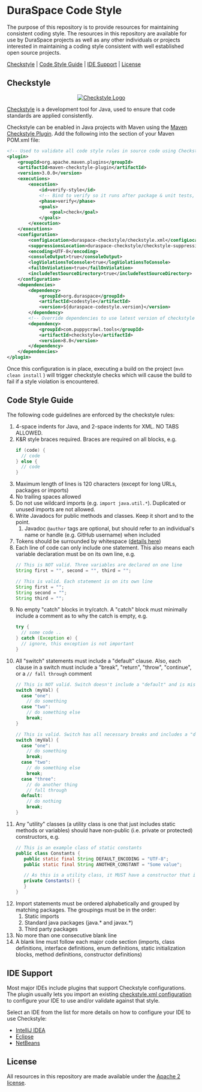 # DuraSpace Code Style

The purpose of this repository is to provide resources for maintaining consistent coding style. The resources in this repository are available for use by DuraSpace projects as well as any other individuals or projects interested in maintaining a coding style consistent with well established open source projects.

[Checkstyle](#checkstyle) | [Code Style Guide](#code-style-guide) | [IDE Support](#ide-support) | [License](#license)

## Checkstyle

<p align="center">
  <a href="http://checkstyle.sourceforge.net"><img src="http://checkstyle.sourceforge.net/images/header-checkstyle-logo.png" alt="Checkstyle Logo"/></a>
</p>

[Checkstyle](https://github.com/checkstyle/checkstyle) is a development tool for Java, used to ensure that code standards are applied consistently.

Checkstyle can be enabled in Java projects with Maven using the [Maven Checkstyle Plugin](https://maven.apache.org/plugins/maven-checkstyle-plugin). Add the following into the <build><plugins> section of your Maven POM.xml file:

```xml
<!-- Used to validate all code style rules in source code using Checkstyle -->
<plugin>
    <groupId>org.apache.maven.plugins</groupId>
    <artifactId>maven-checkstyle-plugin</artifactId>
    <version>3.0.0</version>
    <executions>
        <execution>
            <id>verify-style</id>
            <!-- Bind to verify so it runs after package & unit tests, but before install -->
            <phase>verify</phase>
            <goals>
                <goal>check</goal>
            </goals>
        </execution>
    </executions>
    <configuration>
        <configLocation>duraspace-checkstyle/checkstyle.xml</configLocation>
        <suppressionsLocation>duraspace-checkstyle/checkstyle-suppressions.xml</suppressionsLocation>
        <encoding>UTF-8</encoding>
        <consoleOutput>true</consoleOutput>
        <logViolationsToConsole>true</logViolationsToConsole>
        <failOnViolation>true</failOnViolation>
        <includeTestSourceDirectory>true</includeTestSourceDirectory>
    </configuration>
    <dependencies>
        <dependency>
            <groupId>org.duraspace</groupId>
            <artifactId>codestyle</artifactId>
            <version>${duraspace-codestyle.version}</version>
        </dependency>
        <!-- Override dependencies to use latest version of checkstyle -->
        <dependency>
            <groupId>com.puppycrawl.tools</groupId>
            <artifactId>checkstyle</artifactId>
            <version>8.8</version>
        </dependency>
    </dependencies>
</plugin>
```

Once this configuration is in place, executing a build on the project  (`mvn clean install` ) will trigger checkstyle checks which will cause the build to fail if a style violation is encountered.

## Code Style Guide

The following code guidelines are enforced by the checkstyle rules:

1. 4-space indents for Java, and 2-space indents for XML. NO TABS ALLOWED.
2. K&R style braces required. Braces are required on all blocks, e.g.
    ```java
    if (code) {
      // code
    } else {
      // code
    }
    ```
3. Maximum length of lines is 120 characters (except for long URLs, packages or imports)
4. No trailing spaces allowed
5. Do not use wildcard imports (e.g. `import java.util.*`). Duplicated or unused imports are not allowed.
6. Write Javadocs for public methods and classes. Keep it short and to the point.
   1. Javadoc `@author` tags are optional, but should refer to an individual's name or handle (e.g. GitHub username) when included
7. Tokens should be surrounded by whitespace ([details here](http://checkstyle.sourceforge.net/config_whitespace.html#WhitespaceAround))
8. Each line of code can only include one statement.  This also means each variable declaration must be on its own line, e.g.
    ```java
    // This is NOT valid. Three variables are declared on one line
    String first = "", second = "", third = "";

    // This is valid. Each statement is on its own line
    String first = "";
    String second = "";
    String third = "";
    ```
9. No empty "catch" blocks in try/catch.  A "catch" block must minimally include a comment as to why the catch is empty, e.g.
    ```java
    try {
      // some code ..
    } catch (Exception e) {
      // ignore, this exception is not important
    }
    ```   
10. All "switch" statements must include a "default" clause.  Also, each clause in a switch must include a "break", "return", "throw", "continue", or a `// fall through` comment
    ```java
    // This is NOT valid. Switch doesn't include a "default" and is missing a "break" in first "case"
    switch (myVal) {
      case "one":
        // do something
      case "two":
        // do something else
        break;
    }

    // This is valid. Switch has all necessary breaks and includes a "default" clause
    switch (myVal) {
      case "one":
        // do something
        break;
      case "two":
        // do something else
        break;
      case "three":
        // do another thing
        // fall through
      default:
        // do nothing
        break;
    }
    ```
11. Any "utility" classes (a utility class is one that just includes static methods or variables) should have non-public (i.e. private or protected) constructors, e.g.
    ```java
    // This is an example class of static constants
    public class Constants {
       public static final String DEFAULT_ENCODING = "UTF-8";
       public static final String ANOTHER_CONSTANT = "Some value";

       // As this is a utility class, it MUST have a constructor that is non-public.
       private Constants() {
       }
    }
    ```
12. Import statements must be ordered alphabetically and grouped by matching packages. The groupings must be in the order:
    1. Static imports
    2. Standard java packages (java.* and javax.*)
    3. Third party packages
13. No more than one consecutive blank line
14. A blank line must follow each major code section (imports, class definitions, interface definitions, enum definitions, static initialization blocks, method definitions, constructor definitions)

## IDE Support

Most major IDEs include plugins that support Checkstyle configurations. The plugin usually lets you import an existing [checkstyle.xml configuration](https://raw.githubusercontent.com/duraspace/resources/master/checkstyle/duraspace-checkstyle.xml) to configure your IDE to use and/or validate against that style.

Select an IDE from the list for more details on how to configure your IDE to use Checkstyle:

* [IntelliJ IDEA](ide-support/intellij.md)
* [Eclipse](ide-support/eclipse.md)
* [NetBeans](ide-support/netbeans.md)

## License

All resources in this repository are made available under the [Apache 2 license](https://www.apache.org/licenses/LICENSE-2.0).
